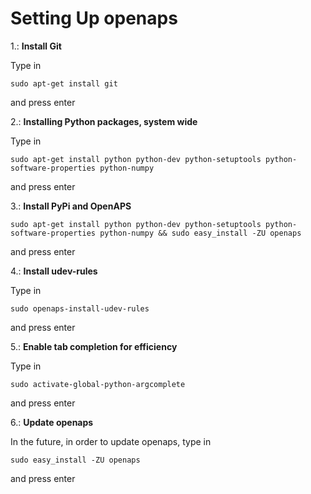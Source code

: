 # Setting Up openaps

1.: **Install Git**

Type in 

`sudo apt-get install git`

and press enter

2.: **Installing Python packages, system wide**

Type in 

`sudo apt-get install python python-dev python-setuptools python-software-properties python-numpy`

and press enter

3.: **Install PyPi and OpenAPS**

`sudo apt-get install python python-dev python-setuptools python-software-properties python-numpy && sudo easy_install -ZU openaps`

and press enter

4.: **Install udev-rules**

Type in 

`sudo openaps-install-udev-rules`

and press enter

5.: **Enable tab completion for efficiency**

Type in

`sudo activate-global-python-argcomplete`

and press enter

6.: **Update openaps**

In the future, in order to update openaps, type in

`sudo easy_install -ZU openaps`

and press enter
